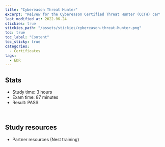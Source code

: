 ```yaml
---
title: "Cybereason Threat Hunter"
excerpt: "Reivew for the Cybereason Certified Threat Hunter (CCTH) certificate"
last_modified_at: 2022-06-24
stickies: true
stickies_path: "/assets/stickies/cybereason-threat-hunter.png"
toc: true
toc_label: "Content"
toc_sticky: true
categories:
  - Certificates
tags:
  - EDR
---
```


## Stats
- Study time: 3 hours
- Exam time: 87 minutes
- Result:  PASS

<br>

## Study resources
- Partner resources (Nest training)

<br>
